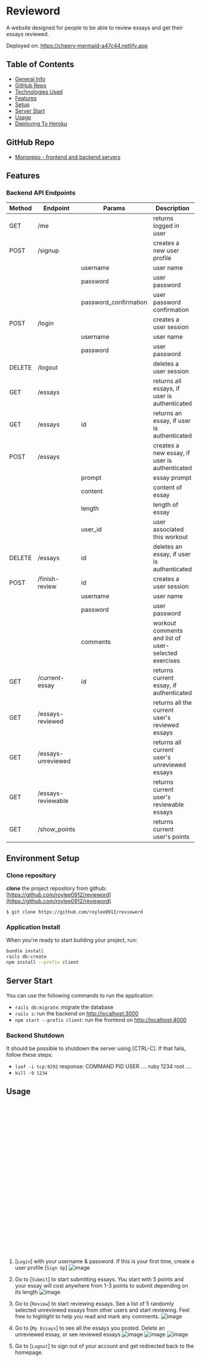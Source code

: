 # Revieword
A website designed for people to be able to review essays and get their essays reviewed.

Deployed on: https://cheery-mermaid-a47c44.netlify.app

## Table of Contents

- [General Info](#general-information)
- [GitHub Repo](#github-repo)
- [Technologies Used](#technologies-used)
- [Features](#features)
- [Setup](#setup)
- [Server Start](#server-start)
- [Usage](#usage)
- [Deploying To Heroku](#deploying-to-heroku)
## GitHub Repo

- [Monorepo - frontend and backend servers](https://github.com/roylee0912/revieword)

## Features

### Backend API Endpoints

| Method | Endpoint          | Params                | Description                                          |
| ------ | ----------------- | --------------------- | ---------------------------------------------------- |
| GET    | /me               |                       | returns logged in user                               |
| POST   | /signup           |                       | creates a new user profile                           |
|        |                   | username              | user name                                            |
|        |                   | password              | user password                                        |
|        |                   | password_confirmation | user password confirmation                           |
| POST   | /login            |                       | creates a user session                               |
|        |                   | username              | user name                                            |
|        |                   | password              | user password                                        |
| DELETE | /logout           |                       | deletes a user session                               |
| GET    | /essays           |                       | returns all essays, if user is authenticated         |
| GET    | /essays           | id                    | returns an  essay, if user is authenticated          |
| POST   | /essays           |                       | creates a new essay, if user is authenticated        |
|        |                   | prompt                | essay prompt                                         |
|        |                   | content               | content of essay                                     |
|        |                   | length                | length of essay                                      |
|        |                   | user_id               | user associated this workout                         |
| DELETE | /essays           | id                    | deletes an essay, if user is authenticated           |
| POST   | /finish-review    | id                    | creates a user session                               |
|        |                   | username              | user name                                            |
|        |                   | password              | user password                                        |
|        |                   | comments              | workout comments and list of user-selected exercises |
| GET    | /current-essay    | id                    | returns current essay, if authenticated              |
| GET    | /essays-reviewed  |                       | returns all the current user's reviewed essays       |
| GET    | /essays-unreviewed|                       | returns all current user's unreviewed essays         |
| GET    | /essays-reviewable|                       | returns current user's reviewable essays             |
| GET    | /show_points      |                       | returns current user's points                        |

## Environment Setup

### Clone repository

**clone** the project repository from github: [https://github.com/roylee0912/revieword](https://github.com/roylee0912/revieword)

```console
$ git clone https://github.com/roylee0912/revieword
```


### Application Install

When you're ready to start building your project, run:

```sh
bundle install
rails db:create
npm install --prefix client
```

## Server Start

You can use the following commands to run the application:

- `rails db:migrate`: migrate the database
- `rails s`: run the backend on [http://localhost:3000](http://localhost:3000)
- `npm start --prefix client`: run the frontend on
  [http://localhost:4000](http://localhost:4000)

### Backend Shutdown

It should be possible to shutdown the server using [CTRL-C]. If that fails, follow these steps:

- `lsof -i tcp:9292`
  response:
  COMMAND PID USER ....
  ruby 1234 root ....
- `kill -9 1234`

## Usage

<div style="width:400px ; height:400px">



</div>

1. [`Login`] with your username & password. If this is your first time, create a user profile [`Sign Up`]
![image](https://user-images.githubusercontent.com/60560932/198585683-405ec66c-a80f-4c11-ab4a-042f26703724.png)

2. Go to [`Submit`] to start submitting essays. You start with 5 points and your essay will cost anywhere from 1-3 points to submit depending on its length
![image](https://user-images.githubusercontent.com/60560932/198585919-ee537167-3479-408f-b710-b30804b194f3.png)

3. Go to [`Review`] to start reviewing essays. See a list of 5 randomly selected unreviewed essays from other users and start reviewing. Feel free to highlight to help you read and mark any comments.
![image](https://user-images.githubusercontent.com/60560932/198586098-c8be2dca-fb71-4804-9867-8ca10dcff8ae.png)

4. Go to [`My Essays`] to see all the essays you posted. Delete an unreviewed essay, or see reviewed essays
![image](https://user-images.githubusercontent.com/60560932/198586116-00be50fc-c3c4-42a8-b18a-40b657160bb4.png)
![image](https://user-images.githubusercontent.com/60560932/198586148-1130c9b0-0ddb-49af-b806-558ffbd64c4f.png)
![image](https://user-images.githubusercontent.com/60560932/198586170-259bfc19-d8f0-4af7-b3fe-df488501f211.png)

5. Go to [`Logout`] to sign out of your account and get redirected back to the homepage.

